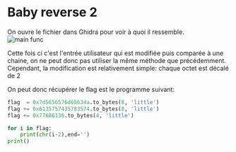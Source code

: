 # Baby reverse 2

On ouvre le fichier dans Ghidra pour voir à quoi il ressemble.  
![main func](imgs/main.png)

Cette fois ci c'est l'entrée utilisateur qui est modifiée puis comparée à une chaine, on ne peut donc pas utiliser la même méthode que précédemment.  
Cependant, la modification est relativement simple: chaque octet est décalé de 2

On peut donc récupérer le flag est le programme suivant:  
```python
flag  = 0x7d5656576d65634a.to_bytes(8, 'little')
flag += 0x6135757435783574.to_bytes(8, 'little')
flag += 0x77686136.to_bytes(4, 'little')

for i in flag:
    print(chr(i-2),end='')
print()
```